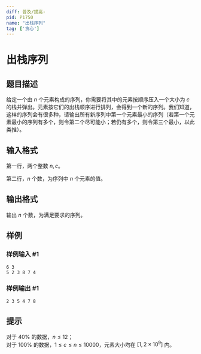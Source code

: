 ```yaml
---
diff: 普及/提高-
pid: P1750
name: "出栈序列"
tag: ['贪心']
---
```

# 出栈序列
## 题目描述

给定一个由 $n$ 个元素构成的序列，你需要将其中的元素按顺序压入一个大小为 $c$ 的栈并弹出。元素按它们的出栈顺序进行排列，会得到一个新的序列。我们知道，这样的序列会有很多种，请输出所有新序列中第一个元素最小的序列（若第一个元素最小的序列有多个，则令第二个尽可能小；若仍有多个，则令第三个最小，以此类推）。

## 输入格式

第一行，两个整数 $n, c$。

第二行，$n$ 个数，为序列中 $n$ 个元素的值。

## 输出格式

输出 $n$ 个数，为满足要求的序列。

## 样例

### 样例输入 #1
```
6 3
5 2 3 8 7 4
```
### 样例输出 #1
```
2 3 5 4 7 8
```
## 提示

对于 $40 \%$ 的数据，$n \le 12$；  
对于 $100 \%$ 的数据，$1 \le c \le n \le 10000$，元素大小均在 $[1, 2 \times {10}^9]$ 内。

